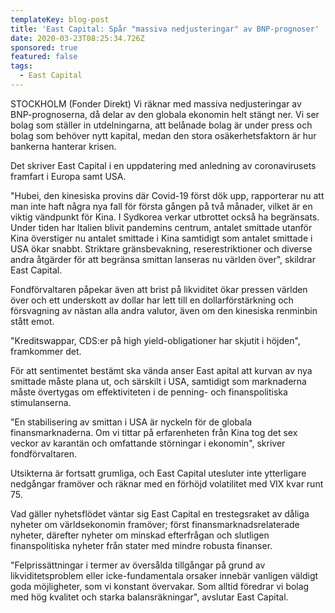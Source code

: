 ```yaml
---
templateKey: blog-post
title: 'East Capital: Spår "massiva nedjusteringar" av BNP-prognoser'
date: 2020-03-23T08:25:34.726Z
sponsored: true
featured: false
tags:
  - East Capital
---
```

STOCKHOLM (Fonder Direkt) Vi räknar med massiva nedjusteringar av BNP-prognoserna, då delar av den globala ekonomin helt stängt ner. Vi ser bolag som ställer in utdelningarna, att belånade bolag är under press och bolag som behöver nytt kapital, medan den stora osäkerhetsfaktorn är hur bankerna hanterar krisen.

Det skriver East Capital i en uppdatering med anledning av coronavirusets framfart i Europa samt USA.

"Hubei, den kinesiska provins där Covid-19 först dök upp, rapporterar nu att man inte haft några nya fall för första gången på två månader, vilket är en viktig vändpunkt för Kina. I Sydkorea verkar utbrottet också ha begränsats. Under tiden har Italien blivit pandemins centrum, antalet smittade utanför Kina överstiger nu antalet smittade i Kina samtidigt som antalet smittade i USA ökar snabbt. Striktare gränsbevakning, reserestriktioner och diverse andra åtgärder för att begränsa smittan lanseras nu världen över", skildrar East Capital.

Fondförvaltaren påpekar även att brist på likviditet ökar pressen världen över och ett underskott av dollar har lett till en dollarförstärkning och försvagning av nästan alla andra valutor, även om den kinesiska renminbin stått emot.

"Kreditswappar, CDS:er på high yield-obligationer har skjutit i höjden", framkommer det.

För att sentimentet bestämt ska vända anser East apital att kurvan av nya smittade måste plana ut, och särskilt i USA, samtidigt som marknaderna måste övertygas om effektiviteten i de penning- och finanspolitiska stimulanserna.

"En stabilisering av smittan i USA är nyckeln för de globala finansmarknaderna. Om vi tittar på erfarenheten från Kina tog det sex veckor av karantän och omfattande störningar i ekonomin", skriver fondförvaltaren.

Utsikterna är fortsatt grumliga, och East Capital utesluter inte ytterligare nedgångar framöver och räknar med en förhöjd volatilitet med VIX kvar runt 75.

Vad gäller nyhetsflödet väntar sig East Capital en trestegsraket av dåliga nyheter om världsekonomin framöver; först finansmarknadsrelaterade nyheter, därefter nyheter om minskad efterfrågan och slutligen finanspolitiska nyheter från stater med mindre robusta finanser.

"Felprissättningar i termer av översålda tillgångar på grund av likviditetsproblem eller icke-fundamentala orsaker innebär vanligen väldigt goda möjligheter, som vi konstant övervakar. Som alltid föredrar vi bolag med hög kvalitet och starka balansräkningar", avslutar East Capital.
